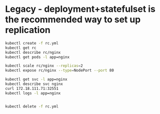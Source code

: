 # Legacy - deployment+statefulset is the recommended way to set up replication

```sh
kubectl create -f rc.yml
kubectl get rc
kubectl describe rc/nginx
kubectl get pods -l app=nginx

kubectl scale rc/nginx --replicas=2
kubectl expose rc/nginx --type=NodePort --port 80

kubectl get svc -l app=nginx
kubectl describe svc nginx
curl 172.18.111.71:32551
kubectl logs -l app=nginx


kubectl delete -f rc.yml
```